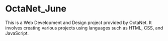 # OctaNet_June
This is a Web Development and Design project provided by OctaNet. It involves creating various projects using languages such as HTML, CSS, and JavaScript.
